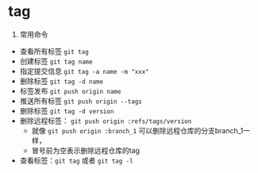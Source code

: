 # tag 
1. 常用命令
  + 查看所有标签	`git tag`
  + 创建标签			`git tag name`
  + 指定提交信息	`git tag -a name -m "xxx"`
  + 删除标签			`git tag -d name`
  + 标签发布			`git push origin name`
  + 推送所有标签  `git push origin --tags`
  + 删除标签      `git tag -d version`
  + 删除远程标签：	`git push origin :refs/tags/version`
    - 就像 `git push origin :branch_1` 可以删除远程仓库的分支branch_1一样， 
    - 冒号前为空表示删除远程仓库的tag
  + 查看标签：`git tag` 或者 `git tag -l`
